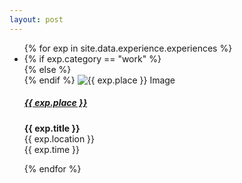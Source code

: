 ```yaml
---
layout: post
---
```


<ul class="timeline">
    {% for exp in site.data.experience.experiences %}
    <li>
        {% if exp.category == "work" %}
            <div class="direction-l">
        {% else %}
            <div class="direction-r">
        {% endif %}
                <img class="org-image" src="{{ exp.image }}" alt="{{ exp.place }} Image">
                <div class="desc">
                    <h5><a href="{{ exp.website }}" target="_blank" title="Open website">{{ exp.place }}</a></h5>
                    <p>
                        <strong>{{ exp.title }}</strong><br/>
                        {{ exp.location }}<br/>
                        <span class="time">{{ exp.time }}</span>
                    </p>
                </div>
            </div>
    </li>
    {% endfor %}
</ul>
